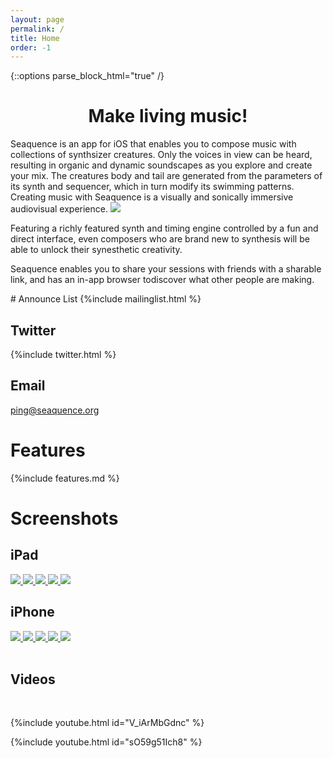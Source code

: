 ```yaml
---
layout: page
permalink: /
title: Home
order: -1
---
```

{::options parse_block_html="true" /}

<h1 style="text-align:center">Make living music!</h1>

<section>
Seaquence is an app for iOS that enables you to compose music with collections of synthsizer creatures. Only the voices in view can be heard, resulting in organic and dynamic soundscapes as you explore and create your mix. The creatures body and tail are generated from the parameters of its synth and sequencer, which in turn modify its swimming patterns. Creating music with Seaquence is a visually and sonically immersive audiovisual experience.

<a href="{{site.baseurl}}/images/3-up.png">
<img src="{{site.baseurl}}/images/3-up-700px.png" />
</a>

Featuring a richly featured synth and timing engine controlled by a fun and direct interface, even composers who are brand new to synthesis will be able to unlock their synesthetic creativity.

Seaquence enables you to share your sessions with friends with a sharable link, and has an in-app browser todiscover what other people are making.
</section>

<section class="c_bg3">
# Announce List
{%include mailinglist.html %}

## Twitter
{%include twitter.html %}

## Email
<a href="mailto:ping@seaquence.org">ping@seaquence.org</a>
</section>


# Features

{%include features.md %}


# Screenshots

## iPad

<div class="screenshot-50">
<a href="{{site.baseurl}}/images/screenshots/screenshot_iPad12.9_mixer.png">
<img src="{{site.baseurl}}/images/screenshots/screenshot_iPad12.9_mixer_thumb.png" />
</a>
<a href="{{site.baseurl}}/images/screenshots/screenshot_iPad12.9_seq.png">
<img src="{{site.baseurl}}/images/screenshots/screenshot_iPad12.9_seq_thumb.png" />
</a>
<a href="{{site.baseurl}}/images/screenshots/screenshot_iPad12.9_env.png">
<img src="{{site.baseurl}}/images/screenshots/screenshot_iPad12.9_env_thumb.png" />
</a>
<a href="{{site.baseurl}}/images/screenshots/screenshot_iPad12.9_browser.png">
<img src="{{site.baseurl}}/images/screenshots/screenshot_iPad12.9_browser_thumb.png" />
</a>
<a href="{{site.baseurl}}/images/screenshots/screenshot_iPad12.9_galaxy.png">
<img src="{{site.baseurl}}/images/screenshots/screenshot_iPad12.9_galaxy_thumb.png" />
</a>
</div>

<div class="clear"></div>


## iPhone

<div class="screenshot-33">
<a href="{{site.baseurl}}/images/screenshots/screenshot_iPhone6p_mixer.png">
<img src="{{site.baseurl}}/images/screenshots/screenshot_iPhone6p_mixer_thumb.png" />
</a>
<a href="{{site.baseurl}}/images/screenshots/screenshot_iPhone6p_seq.png">
<img src="{{site.baseurl}}/images/screenshots/screenshot_iPhone6p_seq_thumb.png" />
</a>
<a href="{{site.baseurl}}/images/screenshots/screenshot_iPhone6p_env.png">
<img src="{{site.baseurl}}/images/screenshots/screenshot_iPhone6p_env_thumb.png" />
</a>
<a href="{{site.baseurl}}/images/screenshots/screenshot_iPhone6p_browser.png">
<img src="{{site.baseurl}}/images/screenshots/screenshot_iPhone6p_browser_thumb.png" />
</a>
<a href="{{site.baseurl}}/images/screenshots/screenshot_iPhone6p_galaxy.png">
<img src="{{site.baseurl}}/images/screenshots/screenshot_iPhone6p_galaxy_thumb.png" />
</a>
</div>

<br />


<section class="c_bg2">
<h1>Videos</h1>

<br />

{%include youtube.html id="V_iArMbGdnc" %}<br />

{%include youtube.html id="sO59g51Ich8" %}
</section>



